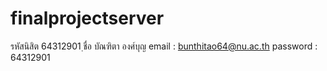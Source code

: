 # finalprojectserver
รหัสนิสิต 64312901 ฺชื่อ บัณฑิตา องศ์บุญ
email : bunthitao64@nu.ac.th
password : 64312901
